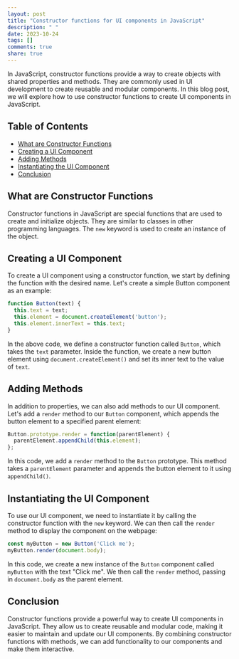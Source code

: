 ```yaml
---
layout: post
title: "Constructor functions for UI components in JavaScript"
description: " "
date: 2023-10-24
tags: []
comments: true
share: true
---
```


In JavaScript, constructor functions provide a way to create objects with shared properties and methods. They are commonly used in UI development to create reusable and modular components. In this blog post, we will explore how to use constructor functions to create UI components in JavaScript.

## Table of Contents
- [What are Constructor Functions](#what-are-constructor-functions)
- [Creating a UI Component](#creating-a-ui-component)
- [Adding Methods](#adding-methods)
- [Instantiating the UI Component](#instantiating-the-ui-component)
- [Conclusion](#conclusion)

## What are Constructor Functions

Constructor functions in JavaScript are special functions that are used to create and initialize objects. They are similar to classes in other programming languages. The `new` keyword is used to create an instance of the object.

## Creating a UI Component

To create a UI component using a constructor function, we start by defining the function with the desired name. Let's create a simple Button component as an example:

```javascript
function Button(text) {
  this.text = text;
  this.element = document.createElement('button');
  this.element.innerText = this.text;
}
```

In the above code, we define a constructor function called `Button`, which takes the `text` parameter. Inside the function, we create a new button element using `document.createElement()` and set its inner text to the value of `text`.

## Adding Methods

In addition to properties, we can also add methods to our UI component. Let's add a `render` method to our `Button` component, which appends the button element to a specified parent element:

```javascript
Button.prototype.render = function(parentElement) {
  parentElement.appendChild(this.element);
};
```

In this code, we add a `render` method to the `Button` prototype. This method takes a `parentElement` parameter and appends the button element to it using `appendChild()`.

## Instantiating the UI Component

To use our UI component, we need to instantiate it by calling the constructor function with the `new` keyword. We can then call the `render` method to display the component on the webpage:

```javascript
const myButton = new Button('Click me');
myButton.render(document.body);
```

In this code, we create a new instance of the `Button` component called `myButton` with the text "Click me". We then call the `render` method, passing in `document.body` as the parent element.

## Conclusion

Constructor functions provide a powerful way to create UI components in JavaScript. They allow us to create reusable and modular code, making it easier to maintain and update our UI components. By combining constructor functions with methods, we can add functionality to our components and make them interactive.
